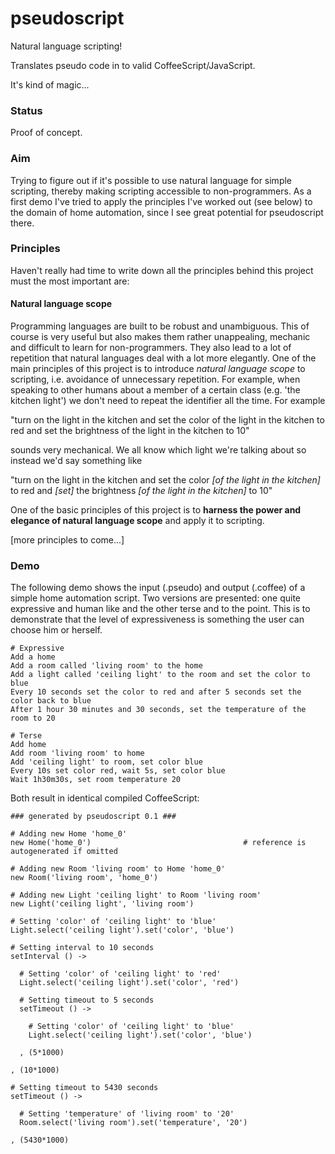 # pseudoscript

Natural language scripting!

Translates pseudo code in to valid CoffeeScript/JavaScript.

It's kind of magic...

### Status
Proof of concept.

### Aim
Trying to figure out if it's possible to use natural language for simple scripting, thereby making scripting accessible to non-programmers. As a first demo I've tried to apply the principles I've worked out (see below) to the domain of home automation, since I see great potential for pseudoscript there.

### Principles

Haven't really had time to write down all the principles behind this project must the most important are:

#### Natural language scope
Programming languages are built to be robust and unambiguous. This of course is very useful but also makes them rather unappealing, mechanic and difficult to learn for non-programmers. They also lead to a lot of repetition that natural languages deal with a lot more elegantly. One of the main principles of this project is to introduce *natural language scope* to scripting, i.e. avoidance of unnecessary repetition. For example, when speaking to other humans about a member of a certain class (e.g. 'the kitchen light') we don't need to repeat the identifier all the time. For example

"turn on the light in the kitchen and set the color of the light in the kitchen to red and set the brightness of the light in the kitchen to 10"

sounds very mechanical. We all know which light we're talking about so instead we'd say something like 

"turn on the light in the kitchen and set the color *[of the light in the kitchen]* to red and *[set]* the brightness *[of the light in the kitchen]* to 10"

One of the basic principles of this project is to **harness the power and elegance of natural language scope** and apply it to scripting.

[more principles to come...]

### Demo
The following demo shows the input (.pseudo) and output (.coffee) of a simple home automation script. Two versions are presented: one quite expressive and human like and the other terse and to the point. This is to demonstrate that the level of expressiveness is something the user can choose him or herself.

```
# Expressive
Add a home
Add a room called 'living room' to the home
Add a light called 'ceiling light' to the room and set the color to blue
Every 10 seconds set the color to red and after 5 seconds set the color back to blue
After 1 hour 30 minutes and 30 seconds, set the temperature of the room to 20

# Terse
Add home
Add room 'living room' to home
Add 'ceiling light' to room, set color blue
Every 10s set color red, wait 5s, set color blue
Wait 1h30m30s, set room temperature 20
```

Both result in identical compiled CoffeeScript:

```
### generated by pseudoscript 0.1 ###

# Adding new Home 'home_0'
new Home('home_0')									# reference is autogenerated if omitted

# Adding new Room 'living room' to Home 'home_0'
new Room('living room', 'home_0')

# Adding new Light 'ceiling light' to Room 'living room'
new Light('ceiling light', 'living room')

# Setting 'color' of 'ceiling light' to 'blue'
Light.select('ceiling light').set('color', 'blue')

# Setting interval to 10 seconds
setInterval () ->

  # Setting 'color' of 'ceiling light' to 'red'
  Light.select('ceiling light').set('color', 'red')

  # Setting timeout to 5 seconds
  setTimeout () ->

    # Setting 'color' of 'ceiling light' to 'blue'
    Light.select('ceiling light').set('color', 'blue')

  , (5*1000)

, (10*1000)

# Setting timeout to 5430 seconds
setTimeout () ->

  # Setting 'temperature' of 'living room' to '20'
  Room.select('living room').set('temperature', '20')

, (5430*1000)


```
